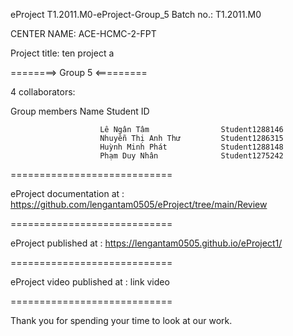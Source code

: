 eProject T1.2011.M0-eProject-Group_5 Batch no.: T1.2011.M0

CENTER NAME: ACE-HCMC-2-FPT

Project title: ten project a

========> Group 5 <=========

4 collaborators:

Group members Name Student ID

                        Lê Ngân Tâm                Student1288146
                        Nhuyễn Thị Anh Thư         Student1286315
                        Huỳnh Minh Phát            Student1288148
                        Phạm Duy Nhân              Student1275242 
============================

eProject documentation at : https://github.com/lengantam0505/eProject/tree/main/Review

============================

eProject published at : https://lengantam0505.github.io/eProject1/

============================

eProject video published at : link video

============================

Thank you for spending your time to look at our work.
